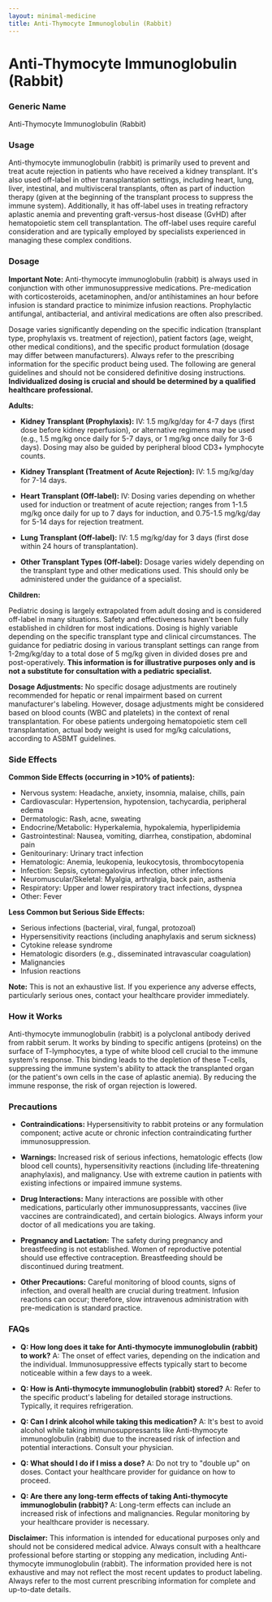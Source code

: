 ```yaml
---
layout: minimal-medicine
title: Anti-Thymocyte Immunoglobulin (Rabbit)
---
```


# Anti-Thymocyte Immunoglobulin (Rabbit)
### Generic Name
Anti-Thymocyte Immunoglobulin (Rabbit)

### Usage
Anti-thymocyte immunoglobulin (rabbit) is primarily used to prevent and treat acute rejection in patients who have received a kidney transplant.  It's also used off-label in other transplantation settings, including heart, lung, liver, intestinal, and multivisceral transplants, often as part of induction therapy (given at the beginning of the transplant process to suppress the immune system).  Additionally, it has off-label uses in treating refractory aplastic anemia and preventing graft-versus-host disease (GvHD) after hematopoietic stem cell transplantation.  The off-label uses require careful consideration and are typically employed by specialists experienced in managing these complex conditions.

### Dosage

**Important Note:**  Anti-thymocyte immunoglobulin (rabbit) is always used in conjunction with other immunosuppressive medications. Pre-medication with corticosteroids, acetaminophen, and/or antihistamines an hour before infusion is standard practice to minimize infusion reactions.  Prophylactic antifungal, antibacterial, and antiviral medications are often also prescribed.

Dosage varies significantly depending on the specific indication (transplant type, prophylaxis vs. treatment of rejection), patient factors (age, weight, other medical conditions), and the specific product formulation (dosage may differ between manufacturers).  Always refer to the prescribing information for the specific product being used.  The following are general guidelines and should not be considered definitive dosing instructions.  **Individualized dosing is crucial and should be determined by a qualified healthcare professional.**

**Adults:**

* **Kidney Transplant (Prophylaxis):** IV: 1.5 mg/kg/day for 4-7 days (first dose before kidney reperfusion), or alternative regimens may be used (e.g., 1.5 mg/kg once daily for 5-7 days, or 1 mg/kg once daily for 3-6 days).  Dosing may also be guided by peripheral blood CD3+ lymphocyte counts.

* **Kidney Transplant (Treatment of Acute Rejection):** IV: 1.5 mg/kg/day for 7-14 days.

* **Heart Transplant (Off-label):**  IV: Dosing varies depending on whether used for induction or treatment of acute rejection; ranges from 1-1.5 mg/kg once daily for up to 7 days for induction, and 0.75-1.5 mg/kg/day for 5-14 days for rejection treatment.

* **Lung Transplant (Off-label):**  IV: 1.5 mg/kg/day for 3 days (first dose within 24 hours of transplantation).


* **Other Transplant Types (Off-label):** Dosage varies widely depending on the transplant type and other medications used.  This should only be administered under the guidance of a specialist.

**Children:**

Pediatric dosing is largely extrapolated from adult dosing and is considered off-label in many situations. Safety and effectiveness haven't been fully established in children for most indications. Dosing is highly variable depending on the specific transplant type and clinical circumstances. The guidance for pediatric dosing in various transplant settings can range from 1-2mg/kg/day to a total dose of 5 mg/kg given in divided doses pre and post-operatively.  **This information is for illustrative purposes only and is not a substitute for consultation with a pediatric specialist.**


**Dosage Adjustments:**  No specific dosage adjustments are routinely recommended for hepatic or renal impairment based on current manufacturer's labeling. However, dosage adjustments might be considered based on blood counts (WBC and platelets) in the context of renal transplantation.  For obese patients undergoing hematopoietic stem cell transplantation, actual body weight is used for mg/kg calculations, according to ASBMT guidelines.

### Side Effects

**Common Side Effects (occurring in >10% of patients):**

* Nervous system: Headache, anxiety, insomnia, malaise, chills, pain
* Cardiovascular: Hypertension, hypotension, tachycardia, peripheral edema
* Dermatologic: Rash, acne, sweating
* Endocrine/Metabolic: Hyperkalemia, hypokalemia, hyperlipidemia
* Gastrointestinal: Nausea, vomiting, diarrhea, constipation, abdominal pain
* Genitourinary: Urinary tract infection
* Hematologic: Anemia, leukopenia, leukocytosis, thrombocytopenia
* Infection:  Sepsis, cytomegalovirus infection, other infections
* Neuromuscular/Skeletal: Myalgia, arthralgia, back pain, asthenia
* Respiratory: Upper and lower respiratory tract infections, dyspnea
* Other: Fever

**Less Common but Serious Side Effects:**

* Serious infections (bacterial, viral, fungal, protozoal)
* Hypersensitivity reactions (including anaphylaxis and serum sickness)
* Cytokine release syndrome
* Hematologic disorders (e.g., disseminated intravascular coagulation)
* Malignancies
* Infusion reactions

**Note:** This is not an exhaustive list.  If you experience any adverse effects, particularly serious ones, contact your healthcare provider immediately.

### How it Works

Anti-thymocyte immunoglobulin (rabbit) is a polyclonal antibody derived from rabbit serum. It works by binding to specific antigens (proteins) on the surface of T-lymphocytes, a type of white blood cell crucial to the immune system's response. This binding leads to the depletion of these T-cells, suppressing the immune system's ability to attack the transplanted organ (or the patient's own cells in the case of aplastic anemia).  By reducing the immune response, the risk of organ rejection is lowered.

### Precautions

* **Contraindications:**  Hypersensitivity to rabbit proteins or any formulation component; active acute or chronic infection contraindicating further immunosuppression.

* **Warnings:**  Increased risk of serious infections, hematologic effects (low blood cell counts), hypersensitivity reactions (including life-threatening anaphylaxis), and malignancy.  Use with extreme caution in patients with existing infections or impaired immune systems.

* **Drug Interactions:** Many interactions are possible with other medications, particularly other immunosuppressants, vaccines (live vaccines are contraindicated), and certain biologics. Always inform your doctor of all medications you are taking.

* **Pregnancy and Lactation:**  The safety during pregnancy and breastfeeding is not established.  Women of reproductive potential should use effective contraception.  Breastfeeding should be discontinued during treatment.


* **Other Precautions:**  Careful monitoring of blood counts, signs of infection, and overall health are crucial during treatment. Infusion reactions can occur; therefore, slow intravenous administration with pre-medication is standard practice.

### FAQs

* **Q: How long does it take for Anti-thymocyte immunoglobulin (rabbit) to work?** A: The onset of effect varies, depending on the indication and the individual. Immunosuppressive effects typically start to become noticeable within a few days to a week.


* **Q: How is Anti-thymocyte immunoglobulin (rabbit) stored?** A: Refer to the specific product's labeling for detailed storage instructions. Typically, it requires refrigeration.


* **Q: Can I drink alcohol while taking this medication?** A:  It's best to avoid alcohol while taking immunosuppressants like Anti-thymocyte immunoglobulin (rabbit) due to the increased risk of infection and potential interactions.  Consult your physician.


* **Q: What should I do if I miss a dose?** A:  Do not try to "double up" on doses. Contact your healthcare provider for guidance on how to proceed.


* **Q: Are there any long-term effects of taking Anti-thymocyte immunoglobulin (rabbit)?** A: Long-term effects can include an increased risk of infections and malignancies. Regular monitoring by your healthcare provider is necessary.


**Disclaimer:** This information is intended for educational purposes only and should not be considered medical advice. Always consult with a healthcare professional before starting or stopping any medication, including Anti-thymocyte immunoglobulin (rabbit).  The information provided here is not exhaustive and may not reflect the most recent updates to product labeling. Always refer to the most current prescribing information for complete and up-to-date details.
